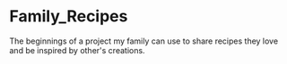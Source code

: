 # Family_Recipes
The beginnings of a project my family can use to share recipes they love and be inspired by other's creations.
